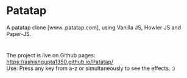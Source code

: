 # Patatap
A patatap clone [www..patatap.com], using Vanilla JS, Howler JS and Paper-JS. 

#
The project is live on Github pages:
<br>
https://ashishgupta1350.github.io/Patatap/
<br>
Use:
Press any key from a-z or simultaneously to see the effects. :)

